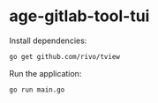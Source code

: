 # age-gitlab-tool-tui

Install dependencies:

```bash
go get github.com/rivo/tview
```

Run the application:

```bash
go run main.go
```
